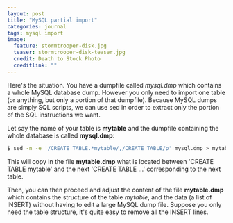 ```yaml
---
layout: post
title: "MySQL partial import"
categories: journal
tags: mysql import
image:
  feature: stormtrooper-disk.jpg
  teaser: stormtrooper-disk-teaser.jpg
  credit: Death to Stock Photo
  creditlink: ""
---
```

Here's the situation. You have a dumpfile called *mysql.dmp* which contains a whole MySQL database dump. However you only need to import one table (or anything, but only a portion of that dumpfile).
Because MySQL dumps are simply SQL scripts, we can use sed in order to extract only the portion of the SQL instructions we want.

Let say the name of your table is **mytable** and the dumpfile containing the whole database is called **mysql.dmp**:

```bash
$ sed -n -e '/CREATE TABLE.*mytable/,/CREATE TABLE/p' mysql.dmp > mytable.dmp
```

This will copy in the file **mytable.dmp** what is located between 'CREATE TABLE mytable' and the next 'CREATE TABLE ...' corresponding to the next table.

Then, you can then proceed and adjust the content of the file **mytable.dmp** which contains the structure of the table *mytable*, and the data (a list of INSERT) without having to edit a large MySQL dump file. Suppose you only need the table structure, it's quite easy to remove all the INSERT lines.
